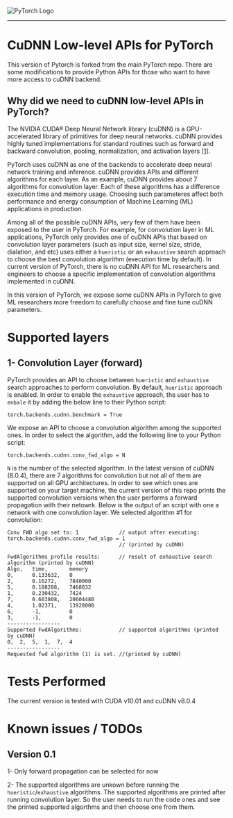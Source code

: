 ![PyTorch Logo](https://github.com/pytorch/pytorch/blob/master/docs/source/_static/img/pytorch-logo-dark.png)

--------------------------------------------------------------------------------
# CuDNN Low-level APIs for PyTorch
This version of Pytorch is forked from the main PyTorch repo. There are some modifications to provide Python APIs for those who want to have more access to cuDNN backend. 

## Why did we need to cuDNN low-level APIs in PyTorch?
The NVIDIA CUDA® Deep Neural Network library (cuDNN) is a GPU-accelerated library of primitives for deep neural networks. cuDNN provides highly tuned implementations for standard routines such as forward and backward convolution, pooling, normalization, and activation layers \[[1](https://developer.nvidia.com/cudnn)\]. 

PyTorch uses cuDNN as one of the backends to accelerate deep neural network training and inference. cuDNN provides APIs and different algorithms for each layer. As an example, cuDNN provides about 7 algorithms for convolution layer. Each of these algorithms has a difference execution time and memory usage. Choosing such parameteres affect both performance and energy consumption of Machine Learning (ML) applications in production. 

Among all of the possible cuDNN APIs, very few of them have been exposed to the user in PyTorch. For example, for convolution layer in ML applications, PyTorch only provides one of cuDNN APIs that based on convolution layer parameters (such as input size, kernel size, stride, dialation, and etc) uses either a `hueristic` or an `exhaustive` search approach to choose the best convolution algorithm (execution time by default). In current version of PyTorch, there is no cuDNN API for ML researchers and engineers to choose a specific implementation of convolution algorithms implemented in cuDNN. 

In this version of PyTorch, we expose some cuDNN APIs in PyTorch to give ML researchers more freedom to carefully choose and fine tune cuDNN parameters.


# Supported layers


## 1- Convolution Layer (forward)
PyTorch provides an API to choose between `hueristic` and `exhaustive` search approaches to perform convolution. By default, `hueristic` approach is enabled. In order to enable the `exhaustive` approach, the user has to `enbale` it by adding the below line to their Python script:

```torch.backends.cudnn.benchmark = True```

We expose an API to choose a convolution algorithm among the supported ones. In order to select the algorithm, add the following line to your Python script: 


```torch.backends.cudnn.conv_fwd_algo = N```

`N` is the number of the selected algorithm. In the latest version of cuDNN (8.0.4), there are 7 algorithms for convolution but not all of them are supported on all GPU architectures. In order to see which ones are supported on your target machine, the current version of this repo prints the supported convolution versions when the user performs a forward propagation with their netowrk. Below is the output of an script with one a network with one convolution layer. We selected algorithm #1 for convolution:
```
Conv FWD algo set to: 1             // output after executing: torch.backends.cudnn.conv_fwd_algo = 1
                                    // (printed by cuDNN)

FwdAlgorithms profile results:      // result of exhaustive search algorithm (printed by cuDNN)
Algo,   time, 	    memory
0,	    0.133632,	0
2,	    0.16272,	7840000
5,	    0.188288,	7468032
1,	    0.230432,	7424
7,	    0.603808,	20604480
4,	    1.02371,	13928000
6,	    -1,	        0
3,	    -1,	        0
----------------- 
Supported FwdAlgorithms:            // supported algorithms (printed by cuDNN)
0,  2,  5,  1,  7,  4
-----------------
Requested fwd algorithm (1) is set. //(printed by cuDNN)
```

# Tests Performed

The current version is tested with CUDA v10.01 and cuDNN v8.0.4


# Known issues / TODOs

## Version 0.1

1- Only forward propagation can be selected for now

2- The supported algorithms are unkown before running the `hueristic`/`exhaustive` algorithms. The supported algorithms are printed after running convolution layer. So the user needs to run the code ones and see the printed supported algorthms and then choose one from them.